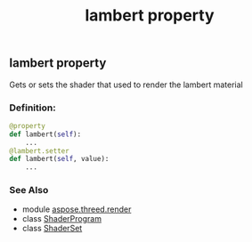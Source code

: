 ﻿---
title: lambert property
second_title: Aspose.3D for Python via .NET API References
description: 
type: docs
weight: 40
url: /python-net/aspose.threed.render/shaderset/lambert/
is_root: false
---

## lambert property


Gets or sets the shader that used to render the lambert material
### Definition:
```python
@property
def lambert(self):
    ...
@lambert.setter
def lambert(self, value):
    ...
```

### See Also
* module [aspose.threed.render](../../)
* class [ShaderProgram](/3d/python-net/aspose.threed.render/shaderprogram)
* class [ShaderSet](/3d/python-net/aspose.threed.render/shaderset)
